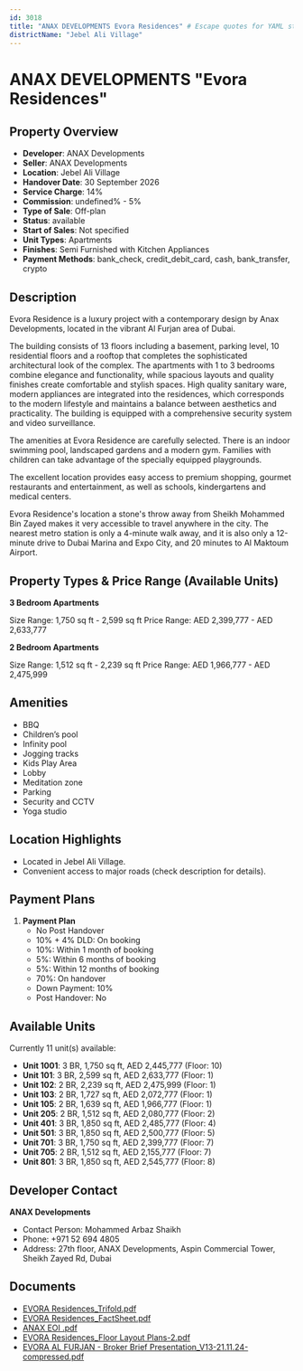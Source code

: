 ```yaml
---
id: 3018
title: "ANAX DEVELOPMENTS Evora Residences" # Escape quotes for YAML string
districtName: "Jebel Ali Village"
---
```


# ANAX DEVELOPMENTS "Evora Residences"

## Property Overview
- **Developer**: ANAX Developments
- **Seller**: ANAX Developments
- **Location**: Jebel Ali Village
- **Handover Date**: 30 September 2026
- **Service Charge**: 14%
- **Commission**: undefined% - 5%
- **Type of Sale**: Off-plan
- **Status**: available
- **Start of Sales**: Not specified
- **Unit Types**: Apartments
- **Finishes**: Semi Furnished with Kitchen Appliances
- **Payment Methods**: bank_check, credit_debit_card, cash, bank_transfer, crypto

## Description
Evora Residence is a luxury project with a contemporary design by Anax Developments, located in the vibrant Al Furjan area of Dubai.

The building consists of 13 floors including a basement, parking level, 10 residential floors and a rooftop that completes the sophisticated architectural look of the complex. The apartments with 1 to 3 bedrooms combine elegance and functionality, while spacious layouts and quality finishes create comfortable and stylish spaces. High quality sanitary ware, modern appliances are integrated into the residences, which corresponds to the modern lifestyle and maintains a balance between aesthetics and practicality. The building is equipped with a comprehensive security system and video surveillance.

The amenities at Evora Residence are carefully selected. There is an indoor swimming pool, landscaped gardens and a modern gym. Families with children can take advantage of the specially equipped playgrounds.

The excellent location provides easy access to premium shopping, gourmet restaurants and entertainment, as well as schools, kindergartens and medical centers.

Evora Residence's location a stone's throw away from Sheikh Mohammed Bin Zayed makes it very accessible to travel anywhere in the city. The nearest metro station is only a 4-minute walk away, and it is also only a 12-minute drive to Dubai Marina and Expo City, and 20 minutes to Al Maktoum Airport.

## Property Types & Price Range (Available Units)
**3 Bedroom Apartments**

Size Range: 1,750 sq ft - 2,599 sq ft
Price Range: AED 2,399,777 - AED 2,633,777

**2 Bedroom Apartments**

Size Range: 1,512 sq ft - 2,239 sq ft
Price Range: AED 1,966,777 - AED 2,475,999

## Amenities
- BBQ
- Children’s pool
- Infinity pool
- Jogging tracks
- Kids Play Area
- Lobby
- Meditation zone
- Parking
- Security and CCTV
- Yoga studio

## Location Highlights
- Located in Jebel Ali Village.
- Convenient access to major roads (check description for details).

## Payment Plans
1. **Payment Plan**
   - No Post Handover
   - 10% + 4% DLD: On booking
   - 10%: Within 1 month of booking
   - 5%: Within 6 months of booking
   - 5%: Within 12 months of booking
   - 70%: On handover
   - Down Payment: 10%
   - Post Handover: No

## Available Units
Currently 11 unit(s) available:
- **Unit 1001**: 3 BR, 1,750 sq ft, AED 2,445,777 (Floor: 10)
- **Unit 101**: 3 BR, 2,599 sq ft, AED 2,633,777 (Floor: 1)
- **Unit 102**: 2 BR, 2,239 sq ft, AED 2,475,999 (Floor: 1)
- **Unit 103**: 2 BR, 1,727 sq ft, AED 2,072,777 (Floor: 1)
- **Unit 105**: 2 BR, 1,639 sq ft, AED 1,966,777 (Floor: 1)
- **Unit 205**: 2 BR, 1,512 sq ft, AED 2,080,777 (Floor: 2)
- **Unit 401**: 3 BR, 1,850 sq ft, AED 2,485,777 (Floor: 4)
- **Unit 501**: 3 BR, 1,850 sq ft, AED 2,500,777 (Floor: 5)
- **Unit 701**: 3 BR, 1,750 sq ft, AED 2,399,777 (Floor: 7)
- **Unit 705**: 2 BR, 1,512 sq ft, AED 2,155,777 (Floor: 7)
- **Unit 801**: 3 BR, 1,850 sq ft, AED 2,545,777 (Floor: 8)

## Developer Contact
**ANAX Developments**
- Contact Person: Mohammed Arbaz Shaikh
- Phone: +971 52 694 4805
- Address: 27th floor, ANAX Developments, Aspin Commercial Tower, Sheikh Zayed Rd, Dubai

## Documents
- [EVORA Residences_Trifold.pdf](https://cdn.geniemap.net/2024/09/19/UM1pXiYiYlm1OyJBJSxvqU86hgk2R0zy6Xj9KLAJ.pdf)
- [EVORA Residences_FactSheet.pdf](https://cdn.geniemap.net/2024/09/19/Vr6YQTSdxBNc1jGGDRrN8NHgi3xA4IGQ0tWs6qET.pdf)
- [ANAX EOI .pdf](https://cdn.geniemap.net/2024/11/03/yE0BJletlMVo3KSVSSX7iuCIDi82m6Qg0zyYa75e.pdf)
- [EVORA Residences_Floor Layout Plans-2.pdf](https://cdn.geniemap.net/2024/11/03/R0VPZII1Sse8QHnWEOqjUa9awRkO42THKpXrDpIf.pdf)
- [EVORA AL FURJAN - Broker Brief Presentation_V13-21.11.24-compressed.pdf](https://cdn.geniemap.net/2024/11/25/rT5vLlpR4MtY7LUx8pO2KmeDn3vvz29mCh0CofOQ.pdf)
